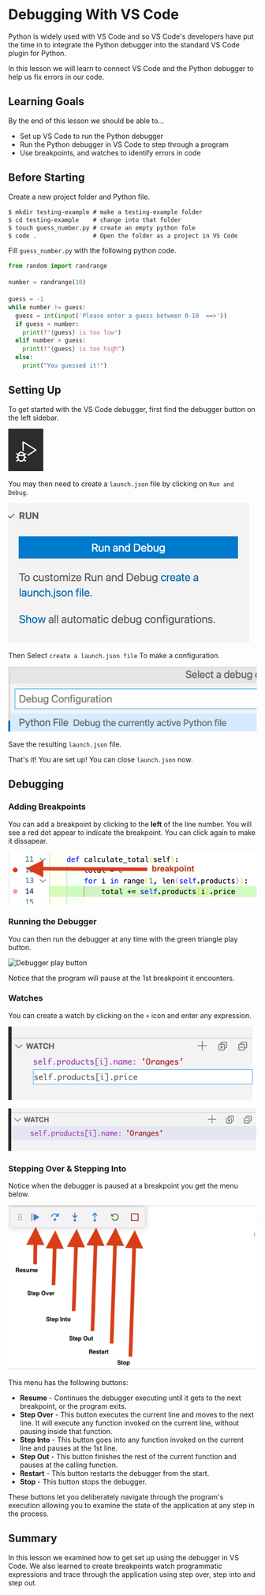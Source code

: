 # Debugging With VS Code

Python is widely used with VS Code and so VS Code's developers have put the time in to integrate the Python debugger into the standard VS Code plugin for Python.

In this lesson we will learn to connect VS Code and the Python debugger to help us fix errors in our code.

## Learning Goals

By the end of this lesson we should be able to...

- Set up VS Code to run the Python debugger
- Run the Python debugger in VS Code to step through a program
- Use breakpoints, and watches to identify errors in code

## Before Starting

Create a new project folder and Python file.

```
$ mkdir testing-example # make a testing-example folder
$ cd testing-example    # change into that folder
$ touch guess_number.py # create an empty python fole
$ code .                # Open the folder as a project in VS Code
```

Fill `guess_number.py` with the following python code.

```python
from random import randrange

number = randrange(10)

guess = -1
while number != guess:
  guess = int(input('Please enter a guess between 0-10  ==>'))
  if guess < number:
    print(f"{guess} is too low")
  elif number > guess:
    print(f"{guess} is too high")
  else:
    print("You guessed it!")

```

## Setting Up

To get started with the VS Code debugger, first find the debugger button on the left sidebar.

![Debugger Icon](../assets/vs-code-debugger/debugger-icon.png)

You may then need to create a `launch.json` file by clicking on `Run and Debug`.

![Run and debug button](../assets/vs-code-debugger/run-and-debug.png)

Then Select `create a launch.json file` To make a configuration.  

![Debug Python File](../assets/vs-code-debugger/debug-configuration.png)

Save the resulting `launch.json` file.

That's it!  You are set up!  You can close `launch.json` now.

## Debugging

### Adding Breakpoints

You can add a breakpoint by clicking to the **left** of the line number.  You will see a red dot appear to indicate the breakpoint.  You can click again to make it dissapear.  

![Breakpoint](../assets/vscode-debugger/../vs-code-debugger/breakpoint.png)


### Running the Debugger

You can then run the debugger at any time with the green triangle play button.

![Debugger play button](../assets/vscode-debugger/debugger-play.png)

Notice that the program will pause at the 1st breakpoint it encounters.
### Watches

You can create a watch by clicking on the `+` icon and enter any expression.

![Entering a Watch](../assets/vs-code-debugger/watch-price.png)

![Watches](../assets/vs-code-debugger/watch.png)

### Stepping Over & Stepping Into

Notice when the debugger is paused at a breakpoint you get the menu below.

![Debugger Menu](../assets/vs-code-debugger/debugger-menu.png)

This menu has the following buttons:

- **Resume** - Continues the debugger executing until it gets to the next breakpoint, or the program exits.
- **Step Over** - This button executes the current line and moves to the next line.  It will execute any function invoked on the current line, without pausing inside that function.
- **Step Into** - This button goes into any function invoked on the current line and pauses at the 1st line.
- **Step Out** - This button finishes the rest of the current function and pauses at the calling function.
- **Restart** - This button restarts the debugger from the start.
- **Stop** - This button stops the debugger.

These buttons let you deliberately navigate through the program's execution allowing you to examine the state of the application at any step in the process.

## Summary

In this lesson we examined how to get set up using the debugger in VS Code.  We also learned to create breakpoints watch programmatic expressions and trace through the application using step over, step into and step out.  

